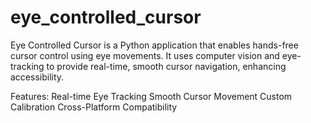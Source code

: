 # eye_controlled_cursor
Eye Controlled Cursor is a Python application that enables hands-free cursor control using eye movements. It uses computer vision and eye-tracking to provide real-time, smooth cursor navigation, enhancing accessibility.  

Features: Real-time Eye Tracking 
          Smooth Cursor Movement 
          Custom Calibration 
          Cross-Platform Compatibility
